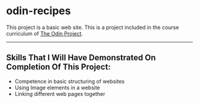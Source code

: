 # odin-recipes

This project is a basic web site.
This is a project included in the course curriculum of [The Odin Project](http://theodinproject.com).

---
## Skills That I Will Have Demonstrated On Completion Of This Project:
- Competence in basic structuring of websites
- Using Image elements in a website
- Linking different web pages together